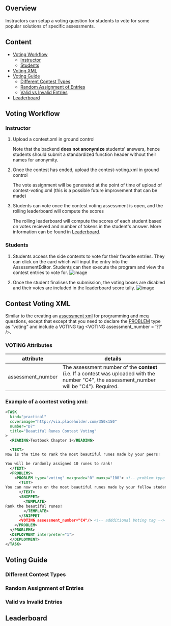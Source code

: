 ## Overview

Instructors can setup a voting question for students to vote for some popular solutions of specific assessments.

## Content

- [Voting Workflow](#voting-workflow)
   - [Instructor](#instructor)
   - [Students](#students)
- [Voting XML](#contest-voting-xml)
- [Voting Guide](#voting-guide)
  - [Different Contest Types](#different-contest-types)
  - [Random Assignment of Entries](#random-assignment-of-entries)
  - [Valid vs Invalid Entries](#valid-vs-invalid-entries)
- [Leaderboard](#leaderboard)
## Voting Workflow

### Instructor

1. Upload a contest.xml in ground control
    
   Note that the backend **does not anonymize** students' answers, hence students should submit a standardized function header without their names for anonymity.
2. Once the contest has ended, upload the contest-voting.xml in ground control

   The vote assignment will be generated at the point of time of upload of contest-voting.xml (this is a possible future improvement that can be made)
3. Students can vote once the contest voting assessment is open, and the rolling leaderboard will compute the scores 

   The rolling leaderboard will compute the scores of each student based on votes recieved and number of tokens in the student's answer. More information can be found in [Leaderboard](#leaderboard).
### Students
1. Students access the side contents to vote for their favorite entries. They can click on the card which will input the entry into the AssessmentEditor.
Students can then execute the program and view the contest entries to vote for.
![image](https://user-images.githubusercontent.com/51410656/120003514-67486080-c008-11eb-9e06-c585985937e9.png)

2. Once the student finalises the submission, the voting boxes are disabled and their votes are included in the leaderboard score tally.
![image](https://user-images.githubusercontent.com/51410656/120004034-e342a880-c008-11eb-9bf9-d6d3bffde054.png)

## Contest Voting XML
Similar to the creating an [assessment xml](https://github.com/source-academy/general/blob/master/instructor/assessment/README.md) for programming and mcq questions, except that except that you need to declare the [PROBLEM](https://github.com/source-academy/general/blob/master/instructor/assessment/README.md#problem) type as “voting” and include a VOTING tag \<VOTING assessment_number
= ‘??’ \/\>. 
### VOTING Attributes
| attribute | details |
| --- | --- |
| assessment_number | The assessment number of the **contest** (i.e. If a contest was uploaded with the number "C4", the assessment_number will be "C4"). Required. |

### Example of a contest voting xml: 
```xml
<TASK 
  kind="practical" 
  coverimage="http://via.placeholder.com/350x150"
  number="D7" 
  title="Beautiful Runes Contest Voting"
>
  <READING>Textbook Chapter 1</READING>

  <TEXT>
Now is the time to rank the most beautiful runes made by your peers!

You will be randomly assigned 10 runes to rank!
  </TEXT>
  <PROBLEMS>
    <PROBLEM type="voting" maxgrade="0" maxxp="100"> <!-- problem type is "voting"-->
      <TEXT>
You can now vote on the most beautiful runes made by your fellow students!
      </TEXT>
      <SNIPPET>
        <TEMPLATE>
Rank the beautiful runes!
        </TEMPLATE>
      </SNIPPET
      <VOTING assessment_number="C4"/> <!-- addditional Voting tag -->
    </PROBLEM>
  </PROBLEMS>
  <DEPLOYMENT interpreter="1">
  </DEPLOYMENT>
</TASK>
```
## Voting Guide

### Different Contest Types

### Random Assignment of Entries

### Valid vs Invalid Entries

## Leaderboard
